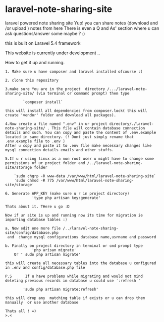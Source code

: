 # laravel-note-sharing-site
laravel powered note sharing site
Yup! you can share notes (download and /or upload ) notes from here 
There is even a Q and As' section where u can ask questions/answer some maybe ? :)

this is built on Laravel 5.4 framework 

This website is currently under development ..


How to get it up and running.


	1. Make sure u have composer and laravel installed ofcourse :)

	2. clone this repository 

	3.make sure You are in the project  directory /.../laravel-note-sharing-site/ (via terminal or command prompt) then type 
			
			`composer install` 

	this will install all dependencies from composer.lock( this will create 'vendor' folder and download all packages).

	4.Now create a file named ".env" in ur project directory/./laravel-note-sharing-site/ . This file will contain database connection details and such. You can copy and paste the content of .env.example located in same directory. (! Dont just simply rename that .env.example file to .env ) 
	After u copy and paste it to .env file make necessary changes like mysql connection details emails and other stuffs.

	5.If u r using linux as a non root user u might have to change some permissions of ur project folder and /../laravel-note-sharing-site/storage folder

		`sudo chgrp -R www-data /var/www/html/laravel-note-sharing-site`
 		'sudo chmod -R 775 /var/www/html/laravel-note-sharing-site/storage'
	
	6. Generate APP_KEY (make sure u r in project directory)
				'type php artisan key:generate'

	Thats about it. THere u go :D

	Now if ur site is up and running now its time for migration ie importing database tables :)

	a. Now edit one more file /../laravel-note-sharing-site/config/database.php
	 and  change mysql configurations database name,usrname and password

	b. Finally on project directory in terminal or cmd prompt type
				'php arisan migrate'
		Or ' sudo php artisan migrate'
	
	this will create all necessary tables into the database u configured in .env and config/database.php file 
		
	P.S 	 If u have problems while migrating and would not mind deleting previous records in database u could use ':refresh '

			'sudo php artisan migrate:refresh'

	this will drop any  matching table if exists or u can drop them manually  or use another database

	Thats all ! =)
	>.<

